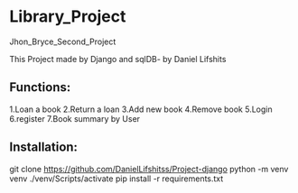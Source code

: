 # Library_Project
Jhon_Bryce_Second_Project

This Project made by Django and sqlDB- by Daniel Lifshits

Functions:
-------------
1.Loan a book 
2.Return a loan 
3.Add new book
4.Remove book
5.Login
6.register 
7.Book summary by User

Installation:
-------------
git clone https://github.com/DanielLifshitss/Project-django
python -m venv venv
./venv/Scripts/activate
pip install -r requirements.txt
